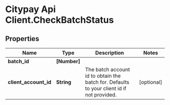 # Citypay Api Client.CheckBatchStatus

## Properties

Name | Type | Description | Notes
------------ | ------------- | ------------- | -------------
**batch_id** | **[Number]** |  | 
**client_account_id** | **String** | The batch account id to obtain the batch for. Defaults to your client id if not provided. | [optional] 


